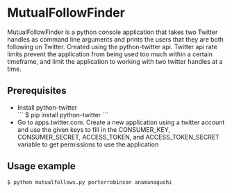 # MutualFollowFinder

MutualFollowFinder is a python console application that takes two Twitter handles as command line arguments and prints the users that they are both following on Twitter. Created using the python-twitter api. Twitter api rate limits prevent the application from being used too much within a certain timeframe, and limit the application to working with two twitter handles at a time.

<h2>Prerequisites</h2>
<ul>
  <li>Install python-twitter</li>
```
$ pip install python-twitter
```
  <li>Go to apps.twitter.com. Create a new application using a twitter account and use the given keys to fill in the CONSUMER_KEY, CONSUMER_SECRET, ACCESS_TOKEN, and ACCESS_TOKEN_SECRET variable to get permissions to use the application</li>
</ul>
  
<h2>Usage example</h2>

```
$ python mutualfollows.py porterrobinson anamanaguchi
```
